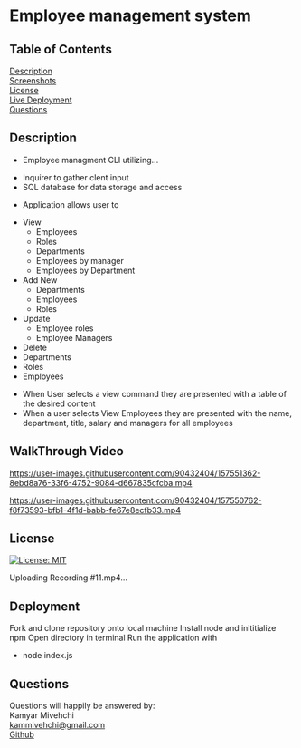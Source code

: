 # Employee management system

## Table of Contents
[Description](#Description)
 <br>
[Screenshots](#screenshots)
 <br>
 [License](#license)
 <br>
[Live Deployment](#Deployment)
 <br>
[Questions](#questions)
 
 
 ## Description
 - Employee managment CLI utilizing...
  + Inquirer to gather clent input
  + SQL database for data storage and access
 - Application allows user to
  + View
    + Employees
    + Roles
    + Departments
    + Employees by manager
    + Employees by Department
  + Add New
    + Departments
    + Employees
    + Roles
  + Update
    + Employee roles
    + Employee Managers
  + Delete
   + Departments
   + Roles
   + Employees
 - When User selects a view command they are presented with a table of the desired content
 - When a user selects View Employees they are presented with the name, department, title, salary and managers for all employees
 
 ## WalkThrough Video


https://user-images.githubusercontent.com/90432404/157551362-8ebd8a76-33f6-4752-9084-d667835cfcba.mp4



https://user-images.githubusercontent.com/90432404/157550762-f8f73593-bfb1-4f1d-babb-fe67e8ecfb33.mp4




## License 
[![License: MIT](https://img.shields.io/badge/License-MIT-yellow.svg)](https://opensource.org/licenses/MIT)




Uploading Recording #11.mp4…






## Deployment
Fork and clone repository onto local machine
Install node and inititialize npm
Open directory in terminal
Run the application with
 - node index.js
## Questions

Questions will happily be answered by:
<br>
Kamyar Mivehchi
<br>
[kammivehchi@gmail.com](mailto:kammivehchi@gmail.com)
<br>
[Github](https://github.com/Kam-Mivehchi)


